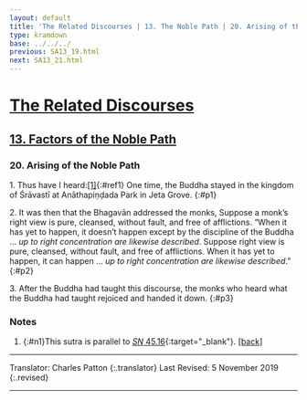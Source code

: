 ```yaml
---
layout: default
title: 'The Related Discourses | 13. The Noble Path | 20. Arising of the Noble Path'
type: kramdown
base: ../../../
previous: SA13_19.html
next: SA13_21.html
---
```

# [The Related Discourses](../index.html)
## [13. Factors of the Noble Path](index.html)
### 20. Arising of the Noble Path

1\. Thus have I heard:[\[1\]](#n1){:#ref1} One time, the Buddha stayed in the kingdom of Śrāvastī at Anāthapiṇḍada Park in Jeta Grove.
{:#p1}

2\. It was then that the Bhagavān addressed the monks, Suppose a monk’s right view is pure, cleansed, without fault, and free of afflictions. “When it has yet to happen, it doesn’t happen except by the discipline of the Buddha ... *up to right concentration are likewise described*. Suppose right view is pure, cleansed, without fault, and free of afflictions. When it has yet to happen, it can happen ... *up to right concentration are likewise described*.”
{:#p2}

3\. After the Buddha had taught this discourse, the monks who heard what the Buddha had taught rejoiced and handed it down.
{:#p3}

### Notes
1. {:#n1}This sutra is parallel to [*SN* 45.16](https://suttacentral.net/sn45.16){:target="_blank"}. [\[back\]](#ref1)

---

Translator: Charles Patton
{:.translator}
Last Revised: 5 November 2019
{:.revised}

---